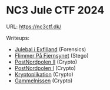 # NC3 Jule CTF 2024

URL: https://nc3ctf.dk/

Writeups:
 * [Julebal i Exfilland](Julebal%20i%20Exfilland/)  (Forensics)
 * [Flimmer På Fjernsynet](nisse-flimmer/)  (Stego)
 * [PostNordpolen II](PostNordpolen%20II/)  (Crypto)
 * [PostNordpolen I](PostNordpolen%20I/)  (Crypto)
 * [Kryptoplikation](Kryptoplikation/)  (Crypto)
 * [Gammelnissen](Gammelnissen/)  (Crypto)


